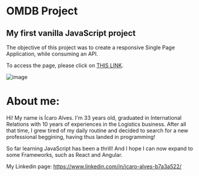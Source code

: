 OMDB Project
=======

My first vanilla JavaScript project
-----------

The objective of this project was to create a responsive Single Page Application, while consuming an API.

To access the page, please click on [THIS LINK](https://omdb-project.vercel.app/).

![image](https://images.unsplash.com/photo-1536440136628-849c177e76a1?ixid=MXwxMjA3fDB8MHxwaG90by1wYWdlfHx8fGVufDB8fHw%3D&ixlib=rb-1.2.1&auto=format&fit=crop&w=400&q=80)

About me:
=======

Hi! My name is Ícaro Alves. I'm 33 years old, graduated in International Relations with 10 years of experiences in the Logistics business. After all that time, I grew tired of my daily routine and decided to search for a new professional beggining, having thus landed in programming!

So far learning JavaScript has been a thrill! And I hope I can now expand to some Frameworks, such as React and Angular.

My Linkedin page: https://www.linkedin.com/in/icaro-alves-b7a3a522/
